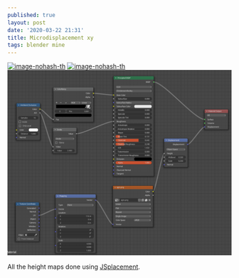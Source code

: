 ```yaml
---
published: true
layout: post
date: '2020-03-22 21:31'
title: Microdisplacement xy
tags: blender mine 
---
```

[![image-nohash-th](https://i.imgur.com/PsuCTmZb.png)](https://i.imgur.com/PsuCTmZ.png)
[![image-nohash-th](https://i.imgur.com/v4vgHVtb.png)](https://i.imgur.com/v4vgHVt.png)
![nodes](/media/node-displacement-and-ao.png)

All the height maps done using [JSplacement](https://windmillart.net/?p=jsplacement).
